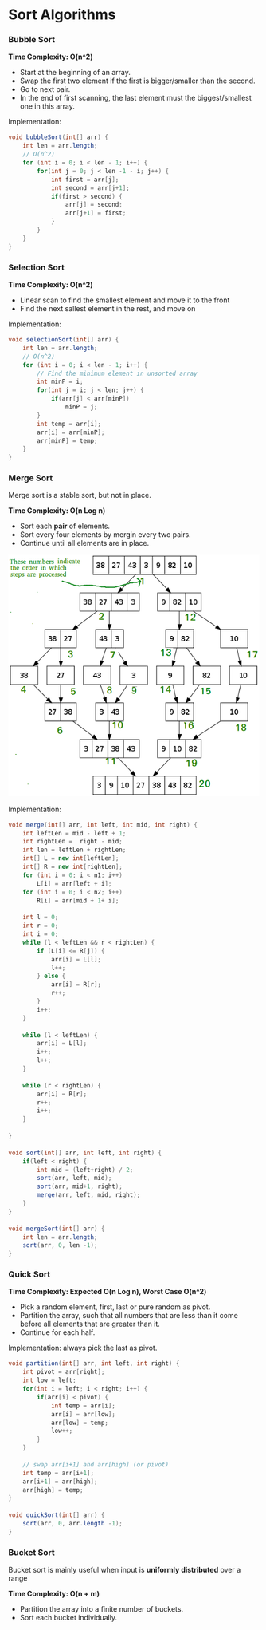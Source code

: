 # Sort Algorithms

### Bubble Sort

**Time Complexity: O(n^2)**

* Start at the beginning of an array.
* Swap the first two element if the first is bigger/smaller than the second.
* Go to next pair.
* In the end of first scanning, the last element must the biggest/smallest one in this array.

Implementation:

```java
void bubbleSort(int[] arr) {
    int len = arr.length;
    // O(n^2)
    for (int i = 0; i < len - 1; i++) {
        for(int j = 0; j < len -1 - i; j++) {
            int first = arr[j];
            int second = arr[j+1];
            if(first > second) {
                arr[j] = second;
                arr[j+1] = first;
            }
        }
    }
}
```

### Selection Sort

**Time Complexity: O(n^2)**

* Linear scan to find the smallest element and move it to the front
* Find the next sallest element in the rest, and move on

Implementation:

```java
void selectionSort(int[] arr) {
    int len = arr.length;
    // O(n^2)
    for (int i = 0; i < len - 1; i++) {
        // Find the minimum element in unsorted array
        int minP = i;
        for(int j = i; j < len; j++) {
            if(arr[j] < arr[minP])
                minP = j;
        }
        int temp = arr[i];
        arr[i] = arr[minP];
        arr[minP] = temp;
    }
}
```

### Merge Sort

Merge sort is a stable sort, but not in place.

**Time Complexity: O(n Log n)**

* Sort each **pair** of elements.
* Sort every four elements by mergin every two pairs.
* Continue until all elements are in place.

![merge sort](img/Merge-Sort.png)

Implementation:

```java
void merge(int[] arr, int left, int mid, int right) {
    int leftLen = mid - left + 1;
    int rightLen =  right - mid;
    int len = leftLen + rightLen;
    int[] L = new int[leftLen];
    int[] R = new int[rightLen];
    for (int i = 0; i < n1; i++)
        L[i] = arr[left + i];
    for (int i = 0; i < n2; i++)
        R[i] = arr[mid + 1+ i];

    int l = 0;
    int r = 0;
    int i = 0;
    while (l < leftLen && r < rightLen) {
        if (L[i] <= R[j]) {
            arr[i] = L[l];
            l++;
        } else {
            arr[i] = R[r];
            r++;
        }
        i++;
    } 

    while (l < leftLen) {
        arr[i] = L[l];
        i++;
        l++;
    }
 
    while (r < rightLen) {
        arr[i] = R[r];
        r++;
        i++;
    }
    
}

void sort(int[] arr, int left, int right) {
    if(left < right) {
        int mid = (left+right) / 2;
        sort(arr, left, mid);
        sort(arr, mid+1, right);
        merge(arr, left, mid, right);
    }
}

void mergeSort(int[] arr) {
    int len = arr.length;
    sort(arr, 0, len -1);
}
```

### Quick Sort

**Time Complexity: Expected O(n Log n), Worst Case O(n^2)**

* Pick a random element, first, last or pure random as pivot.
* Partition the array, such that all numbers that are less than it come before all elements that are greater than it.
* Continue for each half.

Implementation: always pick the last as pivot.

```java
void partition(int[] arr, int left, int right) {
    int pivot = arr[right];
    int low = left;
    for(int i = left; i < right; i++) {
        if(arr[i] < pivot) {
            int temp = arr[i];
            arr[i] = arr[low];
            arr[low] = temp;
            low++;
        }
    }

    // swap arr[i+1] and arr[high] (or pivot)
    int temp = arr[i+1];
    arr[i+1] = arr[high];
    arr[high] = temp;
}

void quickSort(int[] arr) {
    sort(arr, 0, arr.length -1);
}
```

### Bucket Sort

Bucket sort is mainly useful when input is **uniformly distributed** over a range

**Time Complexity: O(n + m)**

* Partition the array into a finite number of buckets.
* Sort each bucket individually.

